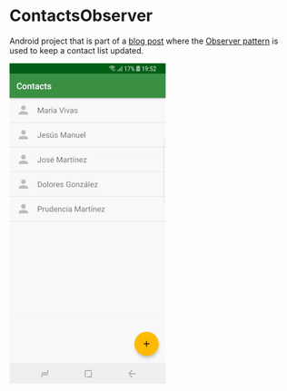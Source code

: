 # ContactsObserver

Android project that is part of a [blog post]( http://joseangelmaneiro.com/patron-observer/) where the [Observer pattern](https://en.wikipedia.org/wiki/Observer_pattern) is used to keep a contact list updated.

![ApplicationVideo][applicationVideo]

[applicationVideo]: ./art/ApplicationVideo.gif
